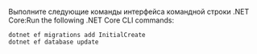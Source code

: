 
<span data-ttu-id="722dd-101">Выполните следующие команды интерфейса командной строки .NET Core:</span><span class="sxs-lookup"><span data-stu-id="722dd-101">Run the following .NET Core CLI commands:</span></span>

```console
dotnet ef migrations add InitialCreate
dotnet ef database update
```